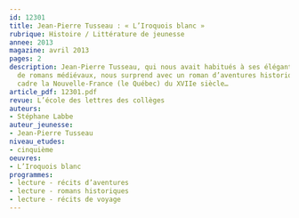 ```yaml
---
id: 12301
title: Jean-Pierre Tusseau : « L’Iroquois blanc »
rubrique: Histoire / Littérature de jeunesse
annee: 2013
magazine: avril 2013
pages: 2
description: Jean-Pierre Tusseau, qui nous avait habitués à ses élégantes traductions
  de romans médiévaux, nous surprend avec un roman d’aventures historique qui a pour
  cadre la Nouvelle-France (le Québec) du XVIIe siècle…
article_pdf: 12301.pdf
revue: L’école des lettres des collèges
auteurs:
- Stéphane Labbe
auteur_jeunesse:
- Jean-Pierre Tusseau
niveau_etudes:
- cinquième
oeuvres:
- L’Iroquois blanc
programmes:
- lecture - récits d’aventures
- lecture - romans historiques
- lecture - récits de voyage
---
```


